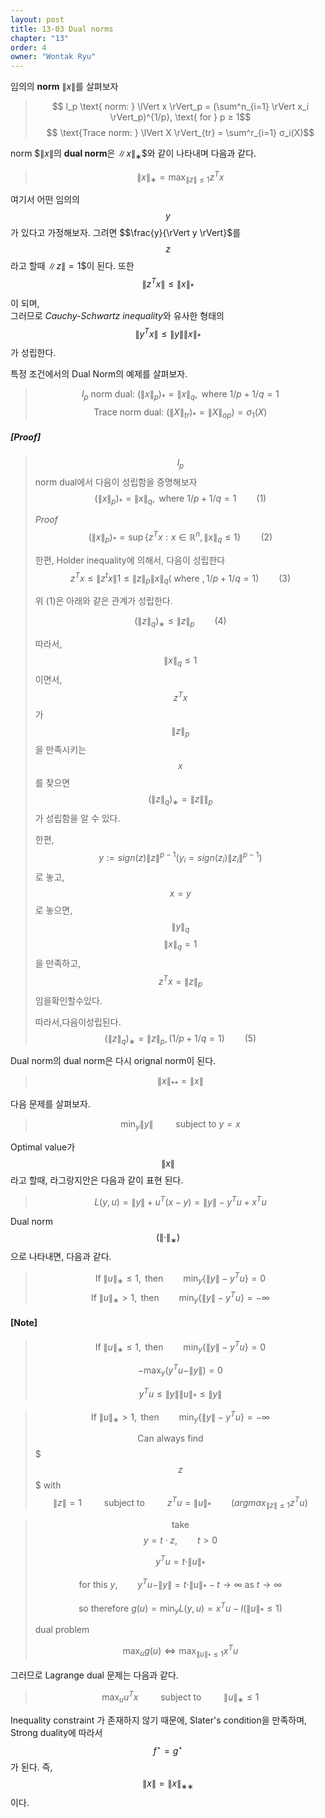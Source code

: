 ```yaml
---
layout: post
title: 13-03 Dual norms
chapter: "13"
order: 4
owner: "Wontak Ryu"
---
```


임의의 **norm** $\lVert x \rVert$를 살펴보자

> $$ l_p \text{ norm: } \lVert x \rVert_p = (\sum^n_{i=1} \rVert x_i \rVert_p)^{1/p}, \text{ for } p ≥ 1$$
> $$ \text{Trace norm: } \lVert X \rVert_{tr} = \sum^r_{i=1} σ_i(X)$$


norm $$\lVert x \rVert$의 **dual norm**은 $\lVert x \rVert_{∗}$$와 같이 나타내며 다음과 같다.
 >$$\lVert x \rVert_{∗} = \max_{\lVert z \rVert ≤1} z^Tx$$

   
여기서 어떤 임의의 $$y$$가 있다고 가정해보자. 그려면 $$\frac{y}{\rVert y \rVert}$를 $$z$$라고 할때 $\rVert z \rVert = 1$$이 된다. 또한 $$\rVert z^Tx \rVert \le \rVert x \rVert_{*} $$이 되며,</br>
그러므로 *Cauchy-Schwartz inequality*와 유사한 형태의 $$ \rVert y^Tx \rVert \le \rVert y \rVert \rVert x \rVert_{*} $$가 성립한다.


특정 조건에서의 Dual Norm의 예제를 살펴보자.
> $$ l_p \text{ norm dual: } (\lVert x \rVert_p)_{*} = \lVert x \rVert_{q}, \text{ where } 1/p + 1/q = 1$$
> $$ \text{Trace norm dual: } (\lVert X \rVert_{tr})_{*} = \lVert X \rVert_{op}) = σ_1(X)$$

##### [Proof]
> $$ l_p$$ norm dual에서 다음이 성립함을 증명해보자
> $$(\lVert x \rVert_p)_{*} = \lVert x \rVert_{q}, \text{ where } 1/p + 1/q = 1 \qquad \text{(1)}$$
> 
> *Proof* 
> $$ (\lVert x \rVert_p)_{*} = \sup \{ z^Tx : x \in \mathbb{R}^n, \rVert x \rVert_q \le 1 \} \qquad  \text{(2)}$$
> 
> 한편, Holder inequality에 의해서, 다음이 성립한다
> $$z^T x ≤ \rVert z^tx \rVert 1 ≤ \rVert z \rVert_p \rVert x \rVert_q (\text{ where }, 1/p + 1/q = 1)\qquad \text{(3)}$$ 
> 
> 위 (1)은 아래와 같은 관계가 성립한다.
> 
> $$(\rVert z \rVert_q)_∗ ≤  \rVert z \rVert_p\qquad \text{(4)}$$
> 
> 따라서, $$\rVert x \rVert_q ≤ 1$$ 이면서,  $$z^Tx$$가 $$\rVert z \rVert_p$$ 을 만족시키는 $$x$$를 찾으면 $$(\rVert z \rVert_q)_∗ = \rVert z \rVert\rVert_p$$ 가 성립함을 알 수 있다.
> 
> 한편, $$y := sign(z) \rVert z\rVert^{p−1} \left( y_i = sign(z_i)\rVert z_i\rVert^{p−1} \right)$$로 놓고, $$x = y$$ 로 놓으면, $$\rVert y \rVert_q$$
> $$\rVert x \rVert_q =1$$을 만족하고, $$z^Tx = \rVert z \rVert_p$$ 임을확인할수있다.
> 
> 따라서,다음이성립된다.
> $$( \rVert z \rVert_ q)_∗ = \rVert z \rVert_p, (1/p+1/q=1)\qquad \text{(5)}$$


Dual norm의 dual norm은 다시 orignal norm이 된다.
> $$\lVert x \rVert_{**} = \lVert x \rVert$$


다음 문제를 살펴보자.
> $$ \min_y \lVert y \rVert \qquad \text{ subject to } y = x$$

Optimal value가 $$\rVert x \rVert$$ 라고 할때, 라그랑지안은 다음과 같이 표현 된다.

> $$L(y,u) = \rVert y \rVert+ u^T(x−y) = \rVert y \rVert − y^Tu + x^Tu$$

Dual norm $$(\lVert · \rVert_{∗})$$으로 나타내면, 다음과 같다.
> $$ \text{If } \rVert u \rVert_{∗} ≤ 1,\text{ then}  \qquad \min_y \{ \rVert y \rVert − y^Tu \} = 0 $$
> $$ \text{If } \rVert u \rVert_{∗} > 1, \text{ then}  \qquad \min_y \{ \rVert y \rVert − y^Tu \} = −∞ $$

#### [Note]
> $$ \text{If } \rVert u \rVert_{∗} ≤ 1, \text{ then}  \qquad \min_y \{ \rVert y \rVert − y^Tu \} = 0 $$
> 
> $$- \max_y (y^Tu - \rVert y \rVert ) = 0$$
> 
> $$y^Tu \le \rVert y \rVert \rVert u \rVert_* \le \rVert y \rVert $$

> $$ \text{If } \rVert u \rVert_{∗} > 1, \text{ then}  \qquad \min_y \{ \rVert y \rVert − y^Tu \} = −∞ $$
> 
> $$\text{Can always find} \qquad $$ $$$z$$$  with $$\rVert z \rVert = 1 \qquad \text{ subject to }\qquad z^Tu = \rVert u \rVert_{*} \qquad ( argmax_{\rVert z \rVert \le 1}  z^Tu )$$

> $$ \text{take} $$ $$y = t \cdot z, \qquad t > 0 $$
> 
> $$ y^Tu = t \cdot \rVert u \rVert_{*} $$
> 
> $$ \text{ for this } y, \qquad y^Tu - \rVert y \rVert = t \cdot \rVert u \rVert_{*} - t \rightarrow ∞ \text{ as } t \rightarrow ∞ $$
> 
> $$ \text{ so therefore }  g(u) = \min_y L(y, u) = x^Tu - I(\rVert u \rVert_{*} \le 1)$$
> 
> dual problem
> 
> $$\max_u g(u) \iff \max_{\rVert u \rVert_{*} \le 1} x^Tu$$
 



그러므로 Lagrange dual 문제는 다음과 같다.

> $$ \max_u u^Tx \qquad \text{ subject to }\qquad \rVert u \rVert_{∗} ≤ 1$$
 
Inequality constraint 가 존재하지 않기 때문에, Slater's condition을 만족하며, Strong duality에 따라서 $$f^{\star} = g^{\star}$$가 된다.
즉, $$\rVert x \rVert = \rVert x \rVert_{∗∗}$$ 이다. 

